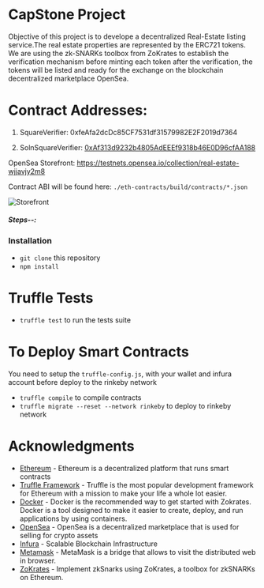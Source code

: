 # CapStone Project

Objective of this project is to develope a decentralized Real-Estate listing service.The real estate properties are represented by the ERC721 tokens. We are using the zk-SNARKs toolbox from ZoKrates to establish the verification mechanism before minting each token after the verification, the tokens will be listed and ready for the exchange on the blockchain decentralized marketplace OpenSea.

# Contract Addresses:
1. SquareVerifier: 0xfeAfa2dcDc85CF7531df31579982E2F2019d7364

2. SolnSquareVerifier: [0xAf313d9232b4805AdEEEf9318b46E0D96cfAA188](https://rinkeby.etherscan.io/address/0xAf313d9232b4805AdEEEf9318b46E0D96cfAA188)

OpenSea Storefront: https://testnets.opensea.io/collection/real-estate-wjjavjy2m8

Contract ABI will be found here: `./eth-contracts/build/contracts/*.json`

![Storefront](./storefront.png?raw=true "Storefront")
##### Steps--:
### Installation

- `git clone` this repository
- `npm install`

# Truffle Tests

- `truffle test` to run the tests suite

# To Deploy Smart Contracts
You need to setup the `truffle-config.js`, with your wallet and infura account before deploy to the rinkeby network

- `truffle compile` to compile contracts
- `truffle migrate --reset --network rinkeby` to deploy to rinkeby network


# Acknowledgments

* [Ethereum](https://www.ethereum.org/) - Ethereum is a decentralized platform that runs smart contracts
* [Truffle Framework](http://truffleframework.com/) - Truffle is the most popular development framework for Ethereum with a mission to make your life a whole lot easier.
* [Docker](https://docs.docker.com/install/) - Docker is the recommended way to get started with Zokrates. Docker is a tool designed to make it easier to create, deploy, and run applications by using containers.
* [OpenSea](https://docs.opensea.io/docs) - OpenSea is a decentralized marketplace that is used for selling for crypto assets
* [Infura](https://infura.io/) - Scalable Blockchain Infrastructure
* [Metamask](https://metamask.io/) - MetaMask is a bridge that allows to visit the distributed web in browser.
* [ZoKrates](https://github.com/Zokrates/ZoKrates) - Implement zkSnarks using ZoKrates, a toolbox for zkSNARKs on Ethereum.